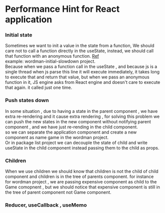 # Performance Hint for React application

### Initial state 
Sometimes we want to init a value in the state from a function, We should care not to call a function directly in the useState, instead, we should call that function with an anonymous function. [Ref](https://reactjs.org/docs/hooks-faq.html#how-to-create-expensive-objects-lazily)<br />
example: wordman-initial-slowdown project. <br />
Because when we pass a function call in the useState , and because js is a single thread when js parse this line it will execute immediately, it takes long to execute that and return that value, but when we pass an anonymous function in it, JS engine asks from React engine and doesn't care to execute that again. it called just one time.

### Push states down 
In some situation , due to having a state in the parent component , we have extra re-rendering and it cause extra rendering , for solving this problem we can push the new states in the new component without notifying parent component , and we have just re-rending in the child component. <br />
so we can separate the application component and create a new component as name game in the wordman project. <br />
Or in package list project we can decouple the state of child and write useState in the child component instead passing them to the child as props. <br />

### Children
When we use children we should know that children is not the child of child component and children is in the tree of parents component. for instance for wordman project , we are passing expensive component as child to the Game comopnent , but we should notice that expensive component is still in the tree of parent component not Game component.

### Reducer, useCallback , useMemo